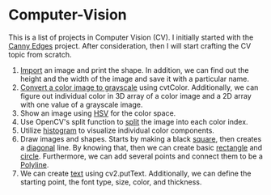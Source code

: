 # Computer-Vision
This is a list of projects in Computer Vision (CV).
I initially started with the [Canny Edges](canny2.py) project.
After consideration, then I will start crafting the CV topic from scratch.
1. [Import](import_image.py) an image and print the shape. In addition, we can find out the height and the width of the image and save it with a particular name.
2. [Convert a color image to grayscale](grayscale.py) using cvtColor. Additionally, we can figure out individual color in 3D array of a color image and a 2D array with one value of a grayscale image.
3. Show an image using [HSV](hsv.py) for the color space.
4. Use  OpenCV's split function to [split](split.py) the image into each color index.
5. Utilize [histogram](histogram.py) to visualize individual color components.
6. Draw images and shapes. Starts by making a black [square](drawing-shape.py), then creates a [diagonal](draw-line.py) line. By knowing that, then we can create basic [rectangle](rectangle.py) and [circle](circle.py). Furthermore, we can add several points and connect them to be a [Polyline](polylines.py).
7. We can create [text](text.py) using cv2.putText. Additionally, we can define the starting point, the font type, size, color, and thickness.

